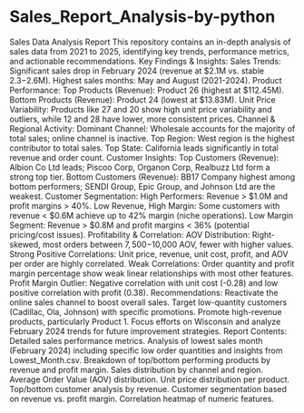 # Sales_Report_Analysis-by-python
Sales Data Analysis Report
This repository contains an in-depth analysis of sales data from 2021 to 2025, identifying key trends, performance metrics, and actionable recommendations.
Key Findings & Insights:
Sales Trends:
Significant sales drop in February 2024 (revenue at $2.1M vs. stable $2.3-$2.6M).
Highest sales months: May and August (2021-2024).
Product Performance:
Top Products (Revenue): Product 26 (highest at $112.45M).
Bottom Products (Revenue): Product 24 (lowest at $13.83M).
Unit Price Variability: Products like 27 and 20 show high unit price variability and outliers, while 12 and 28 have lower, more consistent prices.
Channel & Regional Activity:
Dominant Channel: Wholesale accounts for the majority of total sales; online channel is inactive.
Top Region: West region is the highest contributor to total sales.
Top State: California leads significantly in total revenue and order count.
Customer Insights:
Top Customers (Revenue): Albion Co Ltd leads; Piscoo Corp, Organon Corp, Realbuzz Ltd form a strong top tier.
Bottom Customers (Revenue): BB17 Company highest among bottom performers; SENDI Group, Epic Group, and Johnson Ltd are the weakest.
Customer Segmentation:
High Performers: Revenue > $1.0M and profit margins > 40%.
Low Revenue, High Margin: Some customers with revenue < $0.6M achieve up to 42% margin (niche operations).
Low Margin Segment: Revenue > $0.8M and profit margins < 36% (potential pricing/cost issues).
Profitability & Correlation:
AOV Distribution: Right-skewed, most orders between $7,500-$10,000 AOV, fewer with higher values.
Strong Positive Correlations: Unit price, revenue, unit cost, profit, and AOV per order are highly correlated.
Weak Correlations: Order quantity and profit margin percentage show weak linear relationships with most other features.
Profit Margin Outlier: Negative correlation with unit cost (-0.28) and low positive correlation with profit (0.38).
Recommendations:
Reactivate the online sales channel to boost overall sales.
Target low-quantity customers (Cadillac, Ola, Johnson) with specific promotions.
Promote high-revenue products, particularly Product 1.
Focus efforts on Wisconsin and analyze February 2024 trends for future improvement strategies.
Report Contents:
Detailed sales performance metrics.
Analysis of lowest sales month (February 2024) including specific low order quantities and insights from Lowest_Month.csv.
Breakdown of top/bottom performing products by revenue and profit margin.
Sales distribution by channel and region.
Average Order Value (AOV) distribution.
Unit price distribution per product.
Top/bottom customer analysis by revenue.
Customer segmentation based on revenue vs. profit margin.
Correlation heatmap of numeric features.
